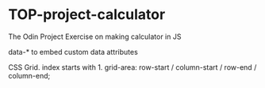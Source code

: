 # TOP-project-calculator
The Odin Project Exercise on making calculator in JS


data-* to embed custom data attributes

CSS Grid. index starts with 1.
grid-area: row-start / column-start / row-end / column-end;


